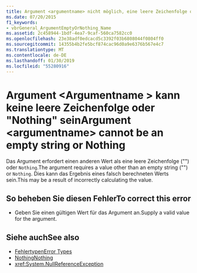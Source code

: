 ```yaml
---
title: Argument <argumentname> nicht möglich, eine leere Zeichenfolge oder "Nothing"
ms.date: 07/20/2015
f1_keywords:
- vbrGeneral_ArgumentEmptyOrNothing_Name
ms.assetid: 2c458944-1bdf-4ea7-9caf-560ca7582cc0
ms.openlocfilehash: 23e38adf0edcacd5c3392f03b6808044f0804ff0
ms.sourcegitcommit: 14355b4b2fe5bcf874cac96d0a9e6376b567e4c7
ms.translationtype: MT
ms.contentlocale: de-DE
ms.lasthandoff: 01/30/2019
ms.locfileid: "55280916"
---
```

# <a name="argument-argumentname-cannot-be-an-empty-string-or-nothing"></a><span data-ttu-id="3f990-102">Argument \<Argumentname > kann keine leere Zeichenfolge oder "Nothing" sein</span><span class="sxs-lookup"><span data-stu-id="3f990-102">Argument \<argumentname> cannot be an empty string or Nothing</span></span>
<span data-ttu-id="3f990-103">Das Argument erfordert einen anderen Wert als eine leere Zeichenfolge ("") oder `Nothing`.</span><span class="sxs-lookup"><span data-stu-id="3f990-103">The argument requires a value other than an empty string ("") or `Nothing`.</span></span> <span data-ttu-id="3f990-104">Dies kann das Ergebnis eines falsch berechneten Werts sein.</span><span class="sxs-lookup"><span data-stu-id="3f990-104">This may be a result of incorrectly calculating the value.</span></span>  
  
## <a name="to-correct-this-error"></a><span data-ttu-id="3f990-105">So beheben Sie diesen Fehler</span><span class="sxs-lookup"><span data-stu-id="3f990-105">To correct this error</span></span>  
  
-   <span data-ttu-id="3f990-106">Geben Sie einen gültigen Wert für das Argument an.</span><span class="sxs-lookup"><span data-stu-id="3f990-106">Supply a valid value for the argument.</span></span>  
  
## <a name="see-also"></a><span data-ttu-id="3f990-107">Siehe auch</span><span class="sxs-lookup"><span data-stu-id="3f990-107">See also</span></span>
- [<span data-ttu-id="3f990-108">Fehlertypen</span><span class="sxs-lookup"><span data-stu-id="3f990-108">Error Types</span></span>](../../visual-basic/programming-guide/language-features/error-types.md)
- [<span data-ttu-id="3f990-109">Nothing</span><span class="sxs-lookup"><span data-stu-id="3f990-109">Nothing</span></span>](../../visual-basic/language-reference/nothing.md)
- <xref:System.NullReferenceException>
